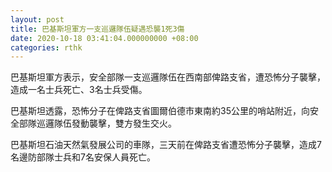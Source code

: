 ```yaml
---
layout: post
title: 巴基斯坦軍方一支巡邏隊伍疑遇恐襲1死3傷
date: 2020-10-18 03:41:04.000000000 +08:00
categories: rthk
---
```


巴基斯坦軍方表示，安全部隊一支巡邏隊伍在西南部俾路支省，遭恐怖分子襲擊，造成一名士兵死亡、3名士兵受傷。

巴基斯坦透露，恐怖分子在俾路支省圖爾伯德市東南約35公里的哨站附近，向安全部隊巡邏隊伍發動襲擊，雙方發生交火。

巴基斯坦石油天然氣發展公司的車隊，三天前在俾路支省遭恐怖分子襲擊，造成7名邊防部隊士兵和7名安保人員死亡。
